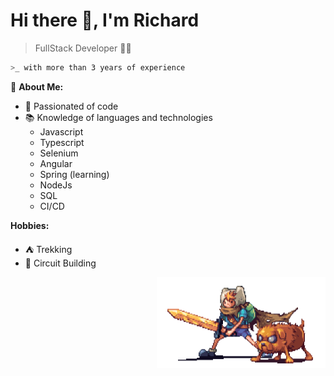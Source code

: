 <h1>Hi there 👋, I'm Richard</h1>

>    FullStack Developer 👨‍💻

```bash
>_ with more than 3 years of experience
```

💬 **About Me:** 
- 🚀 Passionated of code
- 📚 Knowledge of languages and technologies
    + Javascript
    + Typescript
    + Selenium
    + Angular
    + Spring (learning)
    + NodeJs
    + SQL
    + CI/CD

 **Hobbies:** 
- ⛺ Trekking
- 👾 Circuit Building

<div align="right">
  <img src="./assets/finnAndJakePixelArt.gif" width="270px" height="145.4"/>
</div>
